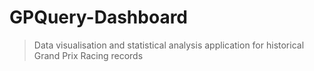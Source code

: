 # GPQuery-Dashboard

> Data visualisation and statistical analysis application for historical Grand Prix Racing records
